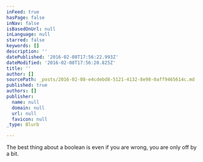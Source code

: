 ```yaml
---
inFeed: true
hasPage: false
inNav: false
isBasedOnUrl: null
inLanguage: null
starred: false
keywords: []
description: ''
datePublished: '2016-02-08T17:56:22.993Z'
dateModified: '2016-02-08T17:56:20.825Z'
title: ''
author: []
sourcePath: _posts/2016-02-08-e4cdebd8-5121-4132-8e98-0aff9465614c.md
published: true
authors: []
publisher:
  name: null
  domain: null
  url: null
  favicon: null
_type: Blurb

---
```

The best thing about a boolean is even if you are wrong, you are only off by a bit.